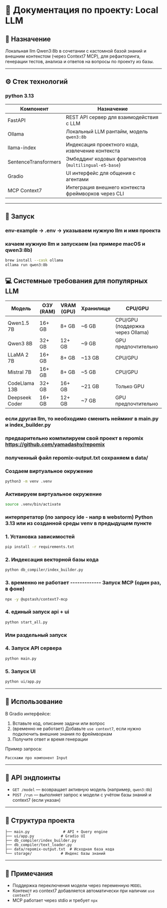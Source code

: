 # 📘 Документация по проекту: Local LLM 

## 🔧 Назначение

Локальная llm Qwen3:8b в сочетании с кастомной базой знаний и внешним контекстом (через Context7 MCP), для рефакторинга, генерации тестов, анализа и ответов на вопросы по проекту из базы.

---

## ⚙️ Стек технологий

### python 3.13

| Компонент            | Назначение                                            |
| -------------------- | ----------------------------------------------------- |
| FastAPI              | REST API сервер для взаимодействия с LLM              |
| Ollama               | Локальный LLM рантайм, модель `qwen3:8b`              |
| llama-index          | Индексация проектного кода, извлечение контекста      |
| SentenceTransformers | Эмбеддинг кодовых фрагментов (`multilingual-e5-base`) |
| Gradio               | UI интерфейс для общения с агентами                   |
| MCP Context7         | Интеграция внешнего контекста фреймворков через CLI   |

---

## 🚀 Запуск

### env-example -> .env -> указываем нужную llm и имя проекта

### качаем нужную llm и запускаем (на примере macOS и qwen3:8b)
```bash 
brew install --cask ollama
ollama run qwen3:8b
```

## 💻 Системные требования для популярных LLM

| Модель         | ОЗУ (RAM) | VRAM (GPU) | Хранилище | CPU/GPU                          |
| -------------- | --------- | ---------- | --------- | -------------------------------- |
| Qwen1.5 7B     | 16+ GB    | 8+ GB      | \~6 GB    | CPU/GPU (поддержка через Ollama) |
| Qwen3 8B       | 32+ GB    | 12+ GB     | \~9 GB    | GPU предпочтительно              |
| LLaMA 2 7B     | 16+ GB    | 8+ GB      | \~13 GB   | CPU/GPU                          |
| Mistral 7B     | 16+ GB    | 8+ GB      | \~5 GB    | CPU/GPU                          |
| CodeLlama 13B  | 32+ GB    | 16+ GB     | \~21 GB   | Только GPU                       |
| Deepseek Coder | 16+ GB    | 12+ GB     | \~7 GB    | GPU предпочтительно              |

### если другая llm, то необходимо сменить нейминг в main.py и index_builder.py

### предварительно компилируем свой проект в repomix https://github.com/yamadashy/repomix

### полученный файл repomix-output.txt сохраняем в data/

### Создаем виртуальное окружение
```bash 
python3 -m venv .venv
```

### Активируем виртуальное окружение

```bash 
source .venv/bin/activate
```

### интерпретатор (по запросу ide - напр в webstorm) Python 3.13 или из созданной среды venv в предыдущем пункте

### 1. Установка зависимостей

```bash
pip install -r requirements.txt
```

### 2. Индексация векторной базы кода

```bash
python db_compiler/index_builder.py
```

### 3. временно не работает  ------------- Запуск MCP (один раз, в фоне)

```bash
npx -y @upstash/context7-mcp
```

### 4. единый запуск api + ui 
```bash
python start_all.py
```
### Или раздельный запуск

### 4. Запуск API сервера

```bash
python main.py
```

### 5. Запуск UI

```bash
python ui/app.py
```

---

## 🧠 Использование

В Gradio интерфейсе:

1. Вставьте код, описание задачи или вопрос
2. (временно не работает) Добавьте `use context7`, если нужно подключить внешние знания по фреймворкам
3. Получите ответ и время генерации

Пример запроса:

```
Расскажи про компонент Input
```

---

## 📡 API эндпоинты

* `GET /model` — возвращает активную модель (например, `qwen3:8b`)
* `POST /run` — выполняет запрос к модели с учётом базы знаний и context7 (если указан)

---

## 📂 Структура проекта

```
├── main.py               # API + Query engine
├── ui/app.py            # Gradio UI
├── db_compiler/index_builder.py
├── db_compiler/text_loader.py
├── data/repomix-output.txt  # Исходная база кода
└── storage/             # Индекс базы знаний
```

---

## 📝 Примечания

* Поддержка переключения модели через переменную `MODEL`
* Контекст из context7 добавляется автоматически при наличии `use context7`
* MCP работает через stdio и требует `npx`

